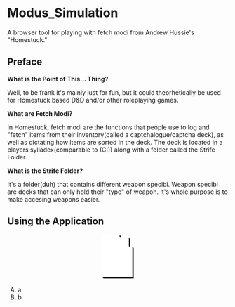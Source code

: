 # Modus_Simulation
A browser tool for playing with fetch modi from Andrew Hussie's "Homestuck."
## Preface

**What is the Point of This... Thing?**

Well, to be frank it's mainly just for fun, but it could theorhetically be used for Homestuck based D&D and/or other roleplaying games.

**What are Fetch Modi?**

In Homestuck, fetch modi are the functions that people use to log and "fetch" items from their inventory(called a captchalogue/captcha deck), as well as dictating how items are sorted in the deck. The deck is located in a players sylladex(comparable to (C:)) along with a folder called the Strife Folder.

**What is the Strife Folder?**

It's a folder(duh) that contains different weapon specibi. Weapon specibi are decks that can only hold their "type" of weapon. It's whole purpose is to make accesing weapons easier. 
## Using the Application
<p align="center">
  <img height=100px src="Modi\Captcha_Card.png" alt='appRef'>
</p>
<ol type="A">
  <li>a</li>
  <li>b</li>
</ol>
